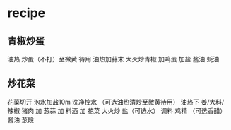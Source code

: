 # recipe

## 青椒炒蛋

油热 炒蛋（不打）至微黄 待用
油热加蒜末
大火炒青椒
加鸡蛋 
加盐 酱油 蚝油


## 炒花菜

花菜切开 泡水加盐10m 洗净控水
（可选油热清炒至微黄待用）
油热下 姜/大料/辣椒 猪肉
加 葱蒜
加 料酒 
加 花菜
大火炒 
盐（可选水） 调料 鸡精 （可选香醋）
酱油 葱段



